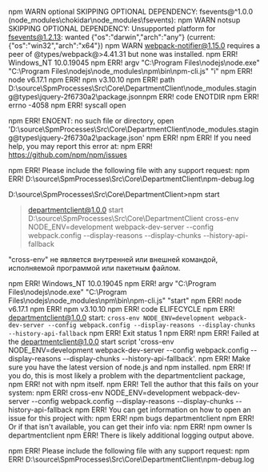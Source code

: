 npm WARN optional SKIPPING OPTIONAL DEPENDENCY: fsevents@^1.0.0 (node_modules\chokidar\node_modules\fsevents):
npm WARN notsup SKIPPING OPTIONAL DEPENDENCY: Unsupported platform for fsevents@1.2.13: wanted {"os":"darwin","arch":"any"} (current: {"os":"win32","arch":"x64"})
npm WARN webpack-notifier@1.15.0 requires a peer of @types/webpack@>4.41.31 but none was installed.
npm ERR! Windows_NT 10.0.19045
npm ERR! argv "C:\\Program Files\\nodejs\\node.exe" "C:\\Program Files\\nodejs\\node_modules\\npm\\bin\\npm-cli.js" "i"
npm ERR! node v6.17.1
npm ERR! npm  v3.10.10
npm ERR! path D:\source\SpmProcesses\Src\Core\DepartmentClient\node_modules\.staging\@types\jquery-2f6730a2\package.jsonnpm ERR! code ENOTDIR
npm ERR! errno -4058
npm ERR! syscall open

npm ERR! ENOENT: no such file or directory, open 'D:\source\SpmProcesses\Src\Core\DepartmentClient\node_modules\.staging\@types\jquery-2f6730a2\package.json'
npm ERR!
npm ERR! If you need help, you may report this error at:
npm ERR!     <https://github.com/npm/npm/issues>

npm ERR! Please include the following file with any support request:
npm ERR!     D:\source\SpmProcesses\Src\Core\DepartmentClient\npm-debug.log

D:\source\SpmProcesses\Src\Core\DepartmentClient>npm start

> departmentclient@1.0.0 start D:\source\SpmProcesses\Src\Core\DepartmentClient
> cross-env NODE_ENV=development webpack-dev-server --config webpack.config --display-reasons --display-chunks --history-api-fallback

"cross-env" не является внутренней или внешней
командой, исполняемой программой или пакетным файлом.

npm ERR! Windows_NT 10.0.19045
npm ERR! argv "C:\\Program Files\\nodejs\\node.exe" "C:\\Program Files\\nodejs\\node_modules\\npm\\bin\\npm-cli.js" "start"
npm ERR! node v6.17.1
npm ERR! npm  v3.10.10
npm ERR! code ELIFECYCLE
npm ERR! departmentclient@1.0.0 start: `cross-env NODE_ENV=development webpack-dev-server --config webpack.config --display-reasons --display-chunks --history-api-fallback`
npm ERR! Exit status 1
npm ERR!
npm ERR! Failed at the departmentclient@1.0.0 start script 'cross-env NODE_ENV=development webpack-dev-server --config webpack.config --display-reasons --display-chunks --history-api-fallback'.
npm ERR! Make sure you have the latest version of node.js and npm installed.
npm ERR! If you do, this is most likely a problem with the departmentclient package,
npm ERR! not with npm itself.
npm ERR! Tell the author that this fails on your system:
npm ERR!     cross-env NODE_ENV=development webpack-dev-server --config webpack.config --display-reasons --display-chunks --history-api-fallback
npm ERR! You can get information on how to open an issue for this project with:
npm ERR!     npm bugs departmentclient
npm ERR! Or if that isn't available, you can get their info via:
npm ERR!     npm owner ls departmentclient
npm ERR! There is likely additional logging output above.

npm ERR! Please include the following file with any support request:
npm ERR!     D:\source\SpmProcesses\Src\Core\DepartmentClient\npm-debug.log
